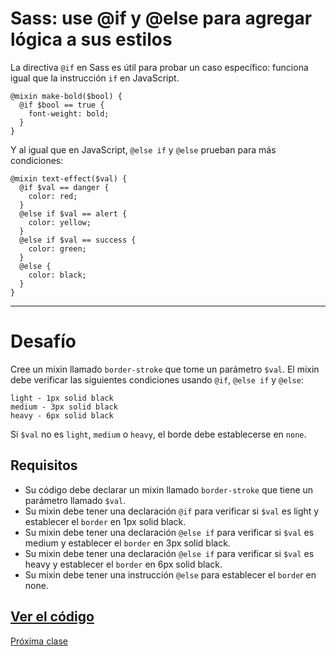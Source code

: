 # Sass: use @if y @else para agregar lógica a sus estilos

La directiva `@if` en Sass es útil para probar un caso específico: funciona igual que la instrucción `if` en JavaScript.

````
@mixin make-bold($bool) {
  @if $bool == true {
    font-weight: bold;
  }
}
````

Y al igual que en JavaScript, `@else if` y `@else` prueban para más condiciones:

````
@mixin text-effect($val) {
  @if $val == danger {
    color: red;
  }
  @else if $val == alert {
    color: yellow;
  }
  @else if $val == success {
    color: green;
  }
  @else {
    color: black;
  }
}
````

----

# Desafío
Cree un mixin llamado `border-stroke` que tome un parámetro `$val`. El mixin debe verificar las siguientes condiciones usando `@if`, `@else if` y `@else`:
````
light - 1px solid black
medium - 3px solid black
heavy - 6px solid black
````
Si `$val` no es `light`, `medium` o `heavy`, el borde debe establecerse en `none`.

## Requisitos
+ Su código debe declarar un mixin llamado `border-stroke` que tiene un parámetro llamado `$val`.
+ Su mixin debe tener una declaración `@if` para verificar si `$val` es light y establecer el `border` en 1px solid black.
+ Su mixin debe tener una declaración `@else if` para verificar si `$val` es medium y establecer el `border` en 3px solid black.
+ Su mixin debe tener una declaración `@else if` para verificar si `$val` es heavy y establecer el `border` en 6px solid black.
+ Su mixin debe tener una instrucción `@else` para establecer el `borde`r en none.

[Ver el código](https://codepen.io/sebastiantorres86/pen/yLNgKKE)
----
[Próxima clase](https://github.com/sebastiantorres86/Curso-Sass/blob/master/05-use-%40for-para-crear-un-bucle-sass.md)
